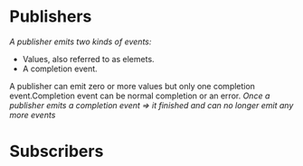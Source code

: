# Publishers
*A publisher emits two kinds of events:*
+ Values, also referred to as elemets.
+ A completion event.
  
A publisher can emit zero or more values but only one completion event.Completion event can be normal completion or an error.
*Once a publisher emits a completion event => it finished and can no longer emit any more events*
# Subscribers